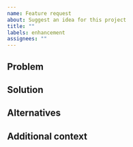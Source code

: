 ```yaml
---
name: Feature request
about: Suggest an idea for this project
title: ""
labels: enhancement
assignees: ""
---
```


## Problem

<!--
A clear and concise description of what the problem is. Ex. I'm always frustrated when [...]
-->

## Solution

<!--
A clear and concise description of what you want to happen.
Things to consider:
- backward compatibility
- ease of use of the API (https://rust-lang.github.io/api-guidelines/)
- consistency with the rest of the crate
-->

## Alternatives

<!--
A clear and concise description of any alternative solutions or features you've considered.
-->

## Additional context

<!--
Add any other context or screenshots about the feature request here.
-->

